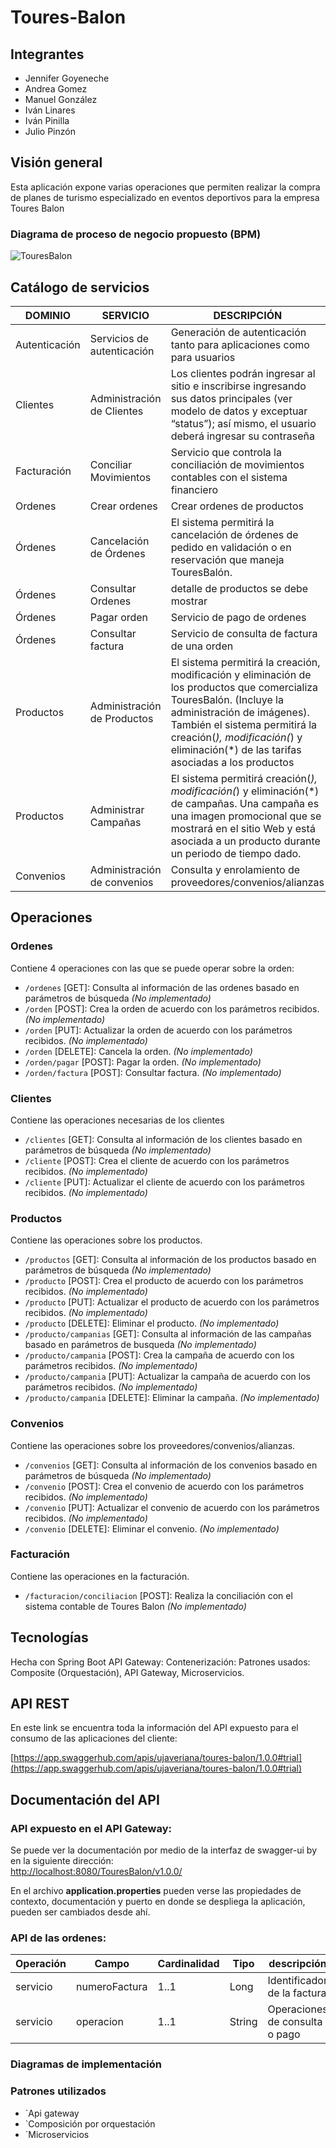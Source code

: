 # Toures-Balon

## Integrantes

 - Jennifer Goyeneche
 - Andrea Gomez
 - Manuel González 
 - Iván Linares 
 - Iván Pinilla 
 - Julio Pinzón

## Visión general

Esta aplicación expone varias operaciones que permiten realizar la compra de planes de turismo especializado en eventos deportivos para la empresa Toures Balon

### Diagrama de proceso de negocio propuesto (BPM)

![TouresBalon](https://github.com/optimus1006/toures-balon/blob/master/diagrams/TouresBalonPago.png)

## Catálogo de servicios

DOMINIO | SERVICIO | DESCRIPCIÓN
--- | --- | --- 
Autenticación | Servicios de autenticación | Generación de autenticación tanto para aplicaciones como para usuarios
Clientes | Administración de Clientes | Los clientes podrán ingresar al sitio e inscribirse ingresando sus datos principales (ver modelo de datos y exceptuar “status”); así mismo, el usuario deberá ingresar su contraseña
Facturación | Conciliar Movimientos | Servicio que controla la conciliación de movimientos contables con el sistema financiero
Ordenes | Crear ordenes | Crear ordenes de productos
Órdenes | Cancelación de Órdenes | El sistema permitirá la cancelación de órdenes de pedido en validación o en reservación que maneja TouresBalón.
Órdenes | Consultar Ordenes | detalle de productos se debe mostrar
Órdenes | Pagar orden | Servicio de pago de ordenes
Órdenes | Consultar factura | Servicio de consulta de factura de una orden
Productos | Administración de Productos | El sistema permitirá la creación, modificación y eliminación de los productos que comercializa TouresBalón. (Incluye la administración de imágenes). También el sistema permitirá la creación(*), modificación(*) y eliminación(*) de las tarifas asociadas a los productos
Productos | Administrar Campañas | El sistema permitirá creación(*), modificación(*) y eliminación(*) de campañas. Una campaña es una imagen promocional que se mostrará en el sitio Web y está asociada a un producto durante un periodo de tiempo dado.
Convenios | Administración de convenios | Consulta y enrolamiento de proveedores/convenios/alianzas 

## Operaciones

### Ordenes

Contiene 4 operaciones con las que se puede operar sobre la orden: 

- `/ordenes` [GET]: Consulta al información de las ordenes basado en parámetros de búsqueda *(No implementado)*
- `/orden` [POST]: Crea la orden de acuerdo con los parámetros recibidos. *(No implementado)*
- `/orden` [PUT]: Actualizar la orden de acuerdo con los parámetros recibidos. *(No implementado)*
- `/orden` [DELETE]: Cancela la orden. *(No implementado)*
- `/orden/pagar` [POST]: Pagar la orden. *(No implementado)*
- `/orden/factura` [POST]: Consultar factura. *(No implementado)*

### Clientes

Contiene las operaciones necesarias de los clientes

- `/clientes` [GET]: Consulta al información de los clientes basado en parámetros de búsqueda *(No implementado)*
- `/cliente` [POST]: Crea el cliente de acuerdo con los parámetros recibidos. *(No implementado)*
- `/cliente` [PUT]: Actualizar el cliente de acuerdo con los parámetros recibidos. *(No implementado)*

### Productos

Contiene las operaciones sobre los productos.

- `/productos` [GET]: Consulta al información de los productos basado en parámetros de búsqueda *(No implementado)*
- `/producto` [POST]: Crea el producto de acuerdo con los parámetros recibidos. *(No implementado)*
- `/producto` [PUT]: Actualizar el producto de acuerdo con los parámetros recibidos. *(No implementado)*
- `/producto` [DELETE]: Eliminar el producto. *(No implementado)*
- `/producto/campanias` [GET]: Consulta al información de las campañas basado en parámetros de busqueda *(No implementado)*
- `/producto/campania` [POST]: Crea la campaña de acuerdo con los parámetros recibidos. *(No implementado)*
- `/producto/campania` [PUT]: Actualizar la campaña de acuerdo con los parámetros recibidos. *(No implementado)*
- `/producto/campania` [DELETE]: Eliminar la campaña. *(No implementado)*

### Convenios

Contiene las operaciones sobre los proveedores/convenios/alianzas.

- `/convenios` [GET]: Consulta al información de los convenios basado en parámetros de búsqueda *(No implementado)*
- `/convenio` [POST]: Crea el convenio de acuerdo con los parámetros recibidos. *(No implementado)*
- `/convenio` [PUT]: Actualizar el convenio de acuerdo con los parámetros recibidos. *(No implementado)*
- `/convenio` [DELETE]: Eliminar el convenio. *(No implementado)*

### Facturación

Contiene las operaciones en la facturación.

- `/facturacion/conciliacion` [POST]: Realiza la conciliación con el sistema contable de Toures Balon *(No implementado)*

## Tecnologías

Hecha con Spring Boot
API Gateway: 
Contenerización: 
Patrones usados: Composite (Orquestación), API Gateway, Microservicios.

## API REST

En este link se encuentra toda la información del API expuesto para el consumo de las aplicaciones del cliente: 

[https://app.swaggerhub.com/apis/ujaveriana/toures-balon/1.0.0#trial](https://app.swaggerhub.com/apis/ujaveriana/toures-balon/1.0.0#trial)

## Documentación del API

### API expuesto en el API Gateway:

Se puede ver la documentación por medio de la interfaz de swagger-ui by en la siguiente dirección:  
[http://localhost:8080/TouresBalon/v1.0.0/](http://localhost:8080/TouresBalon/v1.0.0/)

En el archivo **application.properties** pueden verse las propiedades de contexto, documentación y puerto en donde se despliega la aplicación, pueden ser cambiados desde ahí.

### API de las ordenes:

|Operación|Campo|Cardinalidad|Tipo|descripción|
|--|--|--|--|--|
|servicio|numeroFactura|1..1|Long|Identificador de la factura|
|servicio|operacion|1..1|String|Operaciones de consulta o pago|

### Diagramas de implementación

### Patrones utilizados

- `Api gateway
- `Composición por orquestación
- `Microservicios

<!--stackedit_data:
eyJoaXN0b3J5IjpbLTU1Mzk5NDgsLTY1MzA0NzU5MCwzMzE5NT
U5NDMsLTE5NDIzNjY5NDAsLTE2NzA3NDYxMjIsNzk2OTI1Nzk4
LC0zNzYxMjM5ODYsLTcwNDc5MTUyNyw5MDcxMDk2MjhdfQ==
-->
